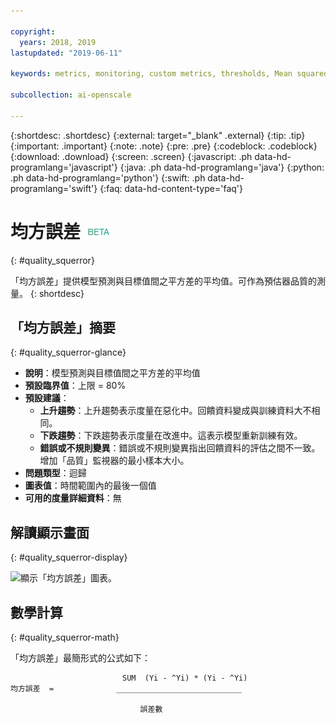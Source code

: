 ```yaml
---

copyright:
  years: 2018, 2019
lastupdated: "2019-06-11"

keywords: metrics, monitoring, custom metrics, thresholds, Mean squared error

subcollection: ai-openscale

---
```


{:shortdesc: .shortdesc}
{:external: target="_blank" .external}
{:tip: .tip}
{:important: .important}
{:note: .note}
{:pre: .pre}
{:codeblock: .codeblock}
{:download: .download}
{:screen: .screen}
{:javascript: .ph data-hd-programlang='javascript'}
{:java: .ph data-hd-programlang='java'}
{:python: .ph data-hd-programlang='python'}
{:swift: .ph data-hd-programlang='swift'}
{:faq: data-hd-content-type='faq'}

# 均方誤差 ![測試版標記](images/beta.png)
{: #quality_squerror}

「均方誤差」提供模型預測與目標值間之平方差的平均值。可作為預估器品質的測量。
{: shortdesc}

## 「均方誤差」摘要
{: #quality_squerror-glance}

- **說明**：模型預測與目標值間之平方差的平均值
- **預設臨界值**：上限 = 80%
- **預設建議**：
   - **上升趨勢**：上升趨勢表示度量在惡化中。回饋資料變成與訓練資料大不相同。
   - **下跌趨勢**：下跌趨勢表示度量在改進中。這表示模型重新訓練有效。
   - **錯誤或不規則變異**：錯誤或不規則變異指出回饋資料的評估之間不一致。增加「品質」監視器的最小樣本大小。
- **問題類型**：迴歸
- **圖表值**：時間範圍內的最後一個值
- **可用的度量詳細資料**：無

## 解讀顯示畫面
{: #quality_squerror-display}

![顯示「均方誤差」圖表。](images/xxxx.png)

## 數學計算
{: #quality_squerror-math}

「均方誤差」最簡形式的公式如下：

```
                         SUM  (Yi - ^Yi) * (Yi - ^Yi)
均方誤差  =              ____________________________

                             誤差數
```
